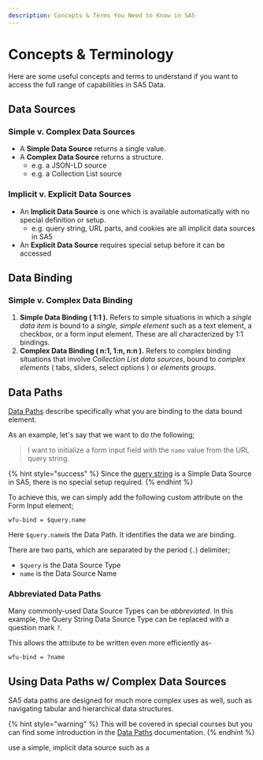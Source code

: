 ```yaml
---
description: Concepts & Terms You Need to Know in SA5
---
```


# Concepts & Terminology

Here are some useful concepts and terms to understand if you want to access the full range of capabilities in SA5 Data.&#x20;

## Data Sources&#x20;

### Simple v. Complex Data Sources

* A **Simple Data Source** returns a single value.&#x20;
* A **Complex Data Source** returns a structure.&#x20;
  * e.g. a JSON-LD source&#x20;
  * e.g. a Collection List source&#x20;

### Implicit v. Explicit Data Sources&#x20;

* An **Implicit Data Source** is one which is available automatically with no special definition or setup.
  * e.g. query string, URL parts, and cookies are all implicit data sources in SA5&#x20;
* An **Explicit Data Source** requires special setup before it can be accessed&#x20;

## Data Binding&#x20;

### Simple v. Complex Data Binding&#x20;

1. **Simple Data Binding ( 1:1 ).** Refers to simple situations in which a _single data item_ is bound to a _single, simple element_ such as a text element, a checkbox, or a form input element.  These are all characterized by 1:1 bindings.&#x20;
2. **Complex Data Binding ( n:1, 1:n, n:n ).** Refers to complex binding situations that involve _Collection List data sources_, bound to _complex elements_ ( tabs, sliders, select options ) or _elements groups_. &#x20;

## Data Paths &#x20;

[Data Paths](./#data-paths) describe specifically what you are binding to the data bound element.&#x20;

As an example, let's say that we want to do the following;&#x20;

> I want to initialize a form input field with the `name` value from the URL query string.&#x20;

{% hint style="success" %}
Since the [query string](../data-sources/url-query-params.md) is a Simple Data Source in SA5, there is no special setup required.&#x20;
{% endhint %}

To achieve this, we can simply add the following custom attribute on the Form Input element;

```
wfu-bind = $query.name
```

Here `$query.name`is the Data Path. It identifies the data we are binding.&#x20;

There are two parts, which are separated by the period (`.`) delimiter;

* `$query` is the Data Source Type&#x20;
* `name` is the Data Source Name&#x20;

### Abbreviated Data Paths&#x20;

Many commonly-used Data Source Types can be _abbreviated_.  In this example, the Query String Data Source Type can be replaced with a question mark `?`.&#x20;

This allows the attribute to be written even more efficiently as-&#x20;

```
wfu-bind = ?name
```

## Using Data Paths w/ Complex Data Sources&#x20;

SA5 data paths are designed for much more complex uses as well, such as navigating tabular and hierarchical data structures.&#x20;

{% hint style="warning" %}
This will be covered in special courses but you can find some introduction in the [Data Paths](data-paths.md) documentation.&#x20;
{% endhint %}











use a simple, implicit data source such as a&#x20;

